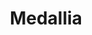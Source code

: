 ---
facebook: https://facebook.com/MedalliaInc
linkedin: https://linkedin.com/company/medallia-inc.
logohandle: medallia
sort: medallia
title: Medallia
twitter: https://x.com/medallia
website: https://www.medallia.com/
---